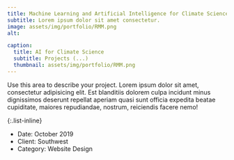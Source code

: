 ```yaml
---
title: Machine Learning and Artificial Intelligence for Climate Science
subtitle: Lorem ipsum dolor sit amet consectetur.
image: assets/img/portfolio/RMM.png
alt: 

caption:
  title: AI for Climate Science
  subtitle: Projects (...)
  thumbnail: assets/img/portfolio/RMM.png
---
```

Use this area to describe your project. Lorem ipsum dolor sit amet, consectetur adipisicing elit. Est blanditiis dolorem culpa incidunt minus dignissimos deserunt repellat aperiam quasi sunt officia expedita beatae cupiditate, maiores repudiandae, nostrum, reiciendis facere nemo!

{:.list-inline}
- Date: October 2019
- Client: Southwest
- Category: Website Design

